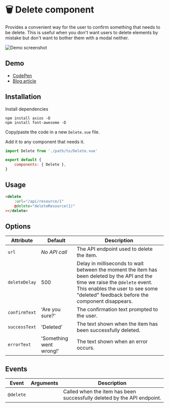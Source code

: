# :wastebasket: Delete component

Provides a convenient way for the user to confirm something that needs to be delete. This is useful when you don't want users to delete elements by mistake but don't want to bother them with a modal neither.

![Demo screenshot](https://user-images.githubusercontent.com/3642397/36788432-24397a0c-1c8e-11e8-9c9f-2c872c515124.png)

## Demo

* [CodePen](https://codepen.io/lorisleiva/pen/LQMaNj)
* [Blog article](http://lorisleiva.com/are-you-sure)

## Installation

Install dependencies
```
npm install axios -D
npm install font-awesome -D
```
Copy/paste the code in a new `Delete.vue` file.

Add it to any component that needs it.
```js
import Delete from './path/to/Delete.vue'

export default {
    components: { Delete },
}
```

## Usage

```html
<delete
    :url="/api/resource/1"
    @delete="deleteResource(1)"
></delete>
```

## Options

| Attribute | Default | Description |
| - | - | - |
| `url` | *No API call* | The API endpoint used to delete the item. |
| `deleteDelay` | 500 | Delay in milliseconds to wait between the moment the item has been deleted by the API and the time we raise the `@delete` event. This enables the user to see some "deleted" feedback before the component disappears. |
| `confirmText` | 'Are you sure?' | The confirmation text prompted to the user. |
| `successText` | 'Deleted' | The text shown when the item has been successfully deleted. |
| `errorText` | 'Something went wrong!' | The text shown when an error occurs. |

## Events

| Event | Arguments | Description |
| - | - | - |
| `@delete` | | Called when the item has been successfully deleted by the API endpoint. |
